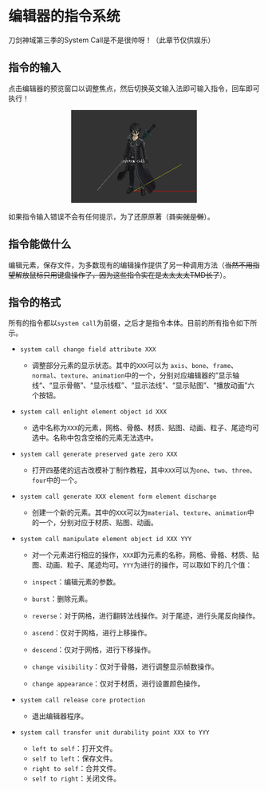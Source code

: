 # 编辑器的指令系统

刀剑神域第三季的System Call是不是很帅呀！（此章节仅供娱乐）

## 指令的输入

点击编辑器的预览窗口以调整焦点，然后切换英文输入法即可输入指令，回车即可执行！

<center>
<img src="assets/cmd_input.png" width="50%"/>
</center>

如果指令输入错误不会有任何提示，为了还原原著（~~其实就是懒~~）。

## 指令能做什么

编辑元素，保存文件，为多数现有的编辑操作提供了另一种调用方法（~~当然不用指望解放鼠标只用键盘操作了，因为这些指令实在是太太太太TMD长了~~）。

## 指令的格式

所有的指令都以`system call`为前缀，之后才是指令本体。目前的所有指令如下所示。

* `system call change field attribute XXX`

	- 调整部分元素的显示状态。其中的`XXX`可以为 `axis`、`bone`、`frame`、`normal`、`texture`、`animation`中的一个，分别对应编辑器的”显示轴线“、“显示骨骼”、“显示线框”、“显示法线”、“显示贴图”、“播放动画”六个按钮。

* `system call enlight element object id XXX`

	- 选中名称为`XXX`的元素，网格、骨骼、材质、贴图、动画、粒子、尾迹均可选中。名称中包含空格的元素无法选中。

* `system call generate preserved gate zero XXX`

	- 打开四基佬的远古改模补丁制作教程，其中`XXX`可以为`one`、`two`、`three`、`four`中的一个。

* `system call generate XXX element form element discharge`

	- 创建一个新的元素。其中的`XXX`可以为`material`、`texture`、`animation`中的一个，分别对应于材质、贴图、动画。

* `system call manipulate element object id XXX YYY`

	- 对一个元素进行相应的操作，`XXX`即为元素的名称，网格、骨骼、材质、贴图、动画、粒子、尾迹均可。`YYY`为进行的操作，可以取如下的几个值：

    - `inspect`：编辑元素的参数。
    - `burst`：删除元素。
    - `reverse`：对于网格，进行翻转法线操作。对于尾迹，进行头尾反向操作。
    - `ascend`：仅对于网格，进行上移操作。
    - `descend`：仅对于网格，进行下移操作。
    - `change visibility`：仅对于骨骼，进行调整显示帧数操作。
    - `change appearance`：仅对于材质，进行设置颜色操作。

* `system call release core protection`

	- 退出编辑器程序。

* `system call transfer unit durability point XXX to YYY`

    - `left to self`：打开文件。
    - `self to left`：保存文件。
    - `right to self`：合并文件。
    - `self to right`：关闭文件。

